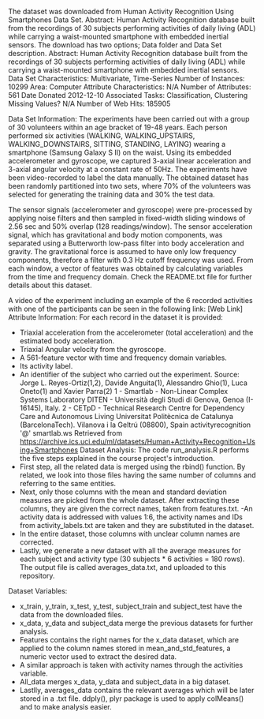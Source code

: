 The dataset was downloaded from Human Activity Recognition Using Smartphones Data Set. Abstract: Human Activity Recognition database built from the recordings of 30 subjects performing activities of daily living (ADL) while carrying a waist-mounted smartphone with embedded inertial sensors. The download has two options; Data folder and Data Set description.
Abstract: Human Activity Recognition database built from the recordings of 30 subjects performing activities of daily living (ADL) while carrying a waist-mounted smartphone with embedded inertial sensors.	
Data Set Characteristics:  	Multivariate, Time-Series	Number of Instances:	10299	Area:	Computer
Attribute Characteristics:	N/A	Number of Attributes:	561	Date Donated	2012-12-10
Associated Tasks:	Classification, Clustering	Missing Values?	N/A	Number of Web Hits:	185905

Data Set Information:
The experiments have been carried out with a group of 30 volunteers within an age bracket of 19-48 years. Each person performed six activities (WALKING, WALKING_UPSTAIRS, WALKING_DOWNSTAIRS, SITTING, STANDING, LAYING) wearing a smartphone (Samsung Galaxy S II) on the waist. Using its embedded accelerometer and gyroscope, we captured 3-axial linear acceleration and 3-axial angular velocity at a constant rate of 50Hz. The experiments have been video-recorded to label the data manually. The obtained dataset has been randomly partitioned into two sets, where 70% of the volunteers was selected for generating the training data and 30% the test data. 

The sensor signals (accelerometer and gyroscope) were pre-processed by applying noise filters and then sampled in fixed-width sliding windows of 2.56 sec and 50% overlap (128 readings/window). The sensor acceleration signal, which has gravitational and body motion components, was separated using a Butterworth low-pass filter into body acceleration and gravity. The gravitational force is assumed to have only low frequency components, therefore a filter with 0.3 Hz cutoff frequency was used. From each window, a vector of features was obtained by calculating variables from the time and frequency domain.
Check the README.txt file for further details about this dataset. 

A video of the experiment including an example of the 6 recorded activities with one of the participants can be seen in the following link: [Web Link]
Attribute Information:
For each record in the dataset it is provided: 
- Triaxial acceleration from the accelerometer (total acceleration) and the estimated body acceleration. 
- Triaxial Angular velocity from the gyroscope. 
- A 561-feature vector with time and frequency domain variables. 
- Its activity label. 
- An identifier of the subject who carried out the experiment.
Source:
Jorge L. Reyes-Ortiz(1,2), Davide Anguita(1), Alessandro Ghio(1), Luca Oneto(1) and Xavier Parra(2)
1 - Smartlab - Non-Linear Complex Systems Laboratory
DITEN - Università degli Studi di Genova, Genoa (I-16145), Italy. 
2 - CETpD - Technical Research Centre for Dependency Care and Autonomous Living
Universitat Politècnica de Catalunya (BarcelonaTech). Vilanova i la Geltrú (08800), Spain
activityrecognition '@' smartlab.ws 
Retrieved from https://archive.ics.uci.edu/ml/datasets/Human+Activity+Recognition+Using+Smartphones
Dataset Analysis:
The code run_analysis.R performs the five steps explained in the course project's introduction.
- First step, all the related data is merged using the rbind() function. By related, we look into those files having the same number of columns and referring to the same entities. 
- Next, only those columns with the mean and standard deviation measures are picked from the whole dataset. 
After extracting these columns, they are given the correct names, taken from features.txt. 
-An activity data is addressed with values 1:6, the activity names and IDs from activity_labels.txt are taken and they 
are substituted in the dataset. 
-	In the entire dataset, those columns with unclear column names are corrected. 
-	Lastly, we generate a new dataset with all the average measures for each subject and activity type 
(30 subjects * 6 activities = 180 rows). The output file is called averages_data.txt, and uploaded to this repository. 

Dataset Variables:
-	x_train, y_train, x_test, y_test, subject_train and subject_test have the data from the downloaded files. 
-	x_data, y_data and subject_data merge the previous datasets for further analysis. 
-	Features contains the right names for the x_data dataset, which are applied to the column names stored in 
mean_and_std_features, a numeric vector used to extract the desired data. 
-	A similar approach is taken with activity names through the activities variable. 
- All_data merges x_data, y_data and subject_data in a big dataset. 
-	Lastlly, averages_data contains the relevant averages which will be later stored in a .txt file. ddply(), 
plyr package is used to apply colMeans() and to make analysis easier.
